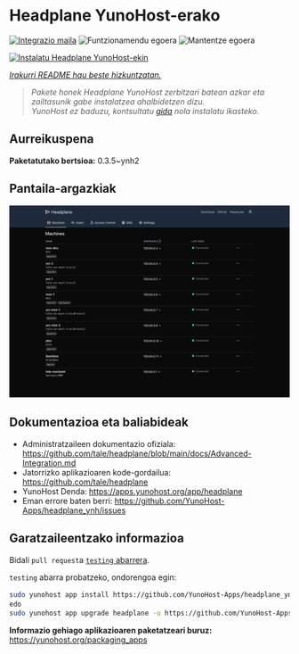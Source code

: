 <!--
Ohart ongi: README hau automatikoki sortu da <https://github.com/YunoHost/apps/tree/master/tools/readme_generator>ri esker
EZ editatu eskuz.
-->

# Headplane YunoHost-erako

[![Integrazio maila](https://apps.yunohost.org/badge/integration/headplane)](https://ci-apps.yunohost.org/ci/apps/headplane/)
![Funtzionamendu egoera](https://apps.yunohost.org/badge/state/headplane)
![Mantentze egoera](https://apps.yunohost.org/badge/maintained/headplane)

[![Instalatu Headplane YunoHost-ekin](https://install-app.yunohost.org/install-with-yunohost.svg)](https://install-app.yunohost.org/?app=headplane)

*[Irakurri README hau beste hizkuntzatan.](./ALL_README.md)*

> *Pakete honek Headplane YunoHost zerbitzari batean azkar eta zailtasunik gabe instalatzea ahalbidetzen dizu.*  
> *YunoHost ez baduzu, kontsultatu [gida](https://yunohost.org/install) nola instalatu ikasteko.*

## Aurreikuspena



**Paketatutako bertsioa:** 0.3.5~ynh2

## Pantaila-argazkiak

![Headplane(r)en pantaila-argazkia](./doc/screenshots/screenshot.png)

## Dokumentazioa eta baliabideak

- Administratzaileen dokumentazio ofiziala: <https://github.com/tale/headplane/blob/main/docs/Advanced-Integration.md>
- Jatorrizko aplikazioaren kode-gordailua: <https://github.com/tale/headplane>
- YunoHost Denda: <https://apps.yunohost.org/app/headplane>
- Eman errore baten berri: <https://github.com/YunoHost-Apps/headplane_ynh/issues>

## Garatzaileentzako informazioa

Bidali `pull request`a [`testing` abarrera](https://github.com/YunoHost-Apps/headplane_ynh/tree/testing).

`testing` abarra probatzeko, ondorengoa egin:

```bash
sudo yunohost app install https://github.com/YunoHost-Apps/headplane_ynh/tree/testing --debug
edo
sudo yunohost app upgrade headplane -u https://github.com/YunoHost-Apps/headplane_ynh/tree/testing --debug
```

**Informazio gehiago aplikazioaren paketatzeari buruz:** <https://yunohost.org/packaging_apps>
